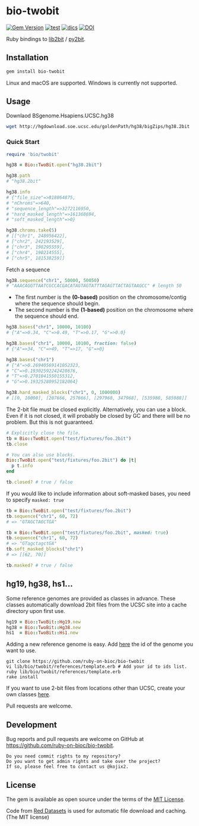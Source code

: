 # bio-twobit

[![Gem Version](https://badge.fury.io/rb/bio-twobit.svg)](https://badge.fury.io/rb/bio-twobit)
[![test](https://github.com/ruby-on-bioc/bio-twobit/actions/workflows/ci.yml/badge.svg)](https://github.com/ruby-on-bioc/bio-twobit/actions/workflows/ci.yml)
[![dics](https://img.shields.io/badge/docs-stable-blue.svg)](https://rubydoc.info/gems/bio-twobit)
[![DOI](https://zenodo.org/badge/436454379.svg)](https://zenodo.org/badge/latestdoi/436454379)

Ruby bindings to [lib2bit](https://github.com/dpryan79/lib2bit) / [py2bit](https://github.com/deeptools/py2bit).

## Installation

```sh
gem install bio-twobit
```

Linux and macOS are supported.
Windows is currently not supported.

## Usage

Downlaod BSgenome.Hsapiens.UCSC.hg38

```sh
wget http://hgdownload.soe.ucsc.edu/goldenPath/hg38/bigZips/hg38.2bit
```

### Quick Start

```ruby
require 'bio/twobit'

hg38 = Bio::TwoBit.open("hg38.2bit")

hg38.path
# "hg38.2bit"

hg38.info
# {"file_size"=>818064875,
# "nChroms"=>640,
# "sequence_length"=>3272116950,
# "hard_masked_length"=>161368694,
# "soft_masked_length"=>0}

hg38.chroms.take(5)
# [["chr1", 248956422],
# ["chr2", 242193529],
# ["chr3", 198295559],
# ["chr4", 190214555],
# ["chr5", 181538259]]
```

Fetch a sequence

```ruby
hg38.sequence("chr1", 50000, 50050)
# "AAACAGGTTAATCGCCACGACATAGTAGTATTTAGAGTTACTAGTAAGCC" # length 50
```

* The first number is the **(0-based)** position on the chromosome/contig where the sequence should begin. 
* The second number is the **(1-based)** position on the chromosome where the sequence should end.

```ruby
hg38.bases("chr1", 10000, 10100)
# {"A"=>0.34, "C"=>0.49, "T"=>0.17, "G"=>0.0}

hg38.bases("chr1", 10000, 10100, fraction: false)
# {"A"=>34, "C"=>49, "T"=>17, "G"=>0}

hg38.bases("chr1") 
# {"A"=>0.26940569141052323,
# "C"=>0.19302592242428676,
# "T"=>0.2701041550155312,
# "G"=>0.19325280952182064}

hg38.hard_masked_blocks("chr1", 0, 1000000)
# [[0, 10000], [207666, 257666], [297968, 347968], [535988, 585988]]
```

The 2-bit file must be closed explicitly. Alternatively, you can use a block. Even if it is not closed, it will probably be closed by GC and there will be no problem. But this is not guaranteed.

```ruby
# Explicitly close the file.
tb = Bio::TwoBit.open("test/fixtures/foo.2bit")
tb.close

# You can also use blocks.
Bio::TwoBit.open("test/fixtures/foo.2bit") do |t|
  p t.info
end
```

```ruby
tb.closed? # true / false
```

If you would like to include information about soft-masked bases, you need to specify `masked: true`

```ruby
tb = Bio::TwoBit.open("test/fixtures/foo.2bit")
tb.sequence("chr1", 60, 72)
# => "GTAGCTAGCTGA"

tb = Bio::TwoBit.open("test/fixtures/foo.2bit", masked: true)
tb.sequence("chr1", 60, 72)
# => "GTagctagctGA"
tb.soft_masked_blocks("chr1")
# => [[62, 70]]
```

```ruby
tb.masked? # true / false
```

## hg19, hg38, hs1...

Some reference genomes are provided as classes in advance. These classes automatically download 2bit files from the UCSC site into a cache directory upon first use.

```ruby
hg19 = Bio::TwoBit::Hg19.new
hg38 = Bio::TwoBit::Hg38.new
hs1  = Bio::TwoBit::Hs1.new
```

Adding a new reference genome is easy. Add [here](https://github.com/ruby-on-bioc/bio-twobit/blob/main/lib/bio/twobit/references/template.erb) the id of the genome you want to use. 

```
git clone https://github.com/ruby-on-bioc/bio-twobit
vi lib/bio/twobit/references/template.erb # Add your id to ids list.
ruby lib/bio/twobit/references/template.erb
rake install
```

If you want to use 2-bit files from locations other than UCSC, create your own classes [here](https://github.com/ruby-on-bioc/bio-twobit/tree/main/lib/bio/twobit/references).

Pull requests are welcome.

## Development

Bug reports and pull requests are welcome on GitHub at https://github.com/ruby-on-bioc/bio-twobit.

    Do you need commit rights to my repository?
    Do you want to get admin rights and take over the project?
    If so, please feel free to contact us @kojix2.

## License

The gem is available as open source under the terms of the [MIT License](https://opensource.org/licenses/MIT).

Code from [Red Datasets](https://github.com/red-data-tools/red-datasets) is used for automatic file download and caching. (The MIT license)

